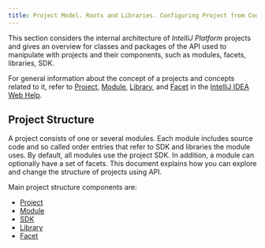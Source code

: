 ```yaml
---
title: Project Model. Roots and Libraries. Configuring Project from Code.
---
```


This section considers the internal architecture of *IntelliJ Platform* projects and gives an overview for classes and packages of the API used to manipulate with projects and their components, such as modules, facets, libraries, SDK.

For general information about the concept of a projects and concepts related to it, refer to [Project](https://www.jetbrains.com/help/idea/about-projects.html), [Module](https://www.jetbrains.com/help/idea/configuring-projects.html#working-with-modules), [Library](https://www.jetbrains.com/help/idea/working-with-libraries.html), and [Facet](https://www.jetbrains.com/help/idea/adding-support-for-frameworks-and-technologies.html#facets) in the [IntelliJ IDEA Web Help](https://www.jetbrains.com/idea/help/intellij-idea.html).

## Project Structure

A project consists of one or several modules. Each module includes source code and so called order entries that refer to SDK and libraries the module uses. By default, all modules use the project SDK. In addition, a module can optionally have a set of facets. This document explains how you can explore and change the structure of projects using API.

Main project structure components are:

* [Project](/reference_guide/project_model/project.md)
* [Module](/reference_guide/project_model/module.md)
* [SDK](/reference_guide/project_model/sdk.md)
* [Library](/reference_guide/project_model/library.md)
* [Facet](/reference_guide/project_model/facet.md)
